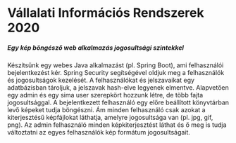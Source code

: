 # Vállalati Információs Rendszerek 2020
##### Egy kép böngésző web alkalmazás jogosultsági szintekkel
Készítsünk egy webes Java alkalmazást (pl. Spring Boot), ami felhasználói bejelentkezést kér. Spring Security segítségével oldjuk meg a felhasználók és jogosultságok kezelését. A felhasználókat és jelszavaikat egy adatbázisban tároljuk, a jelszavak hash-elve legyenek elmentve. Alapvetően egy admin és egy sima user szerepkört hozzunk létre, de több fajta jogosultsággal. A bejelentkezett felhasználó egy előre beállított könyvtárban levő képeket tudja böngészni. Ám minden felhasználó csak azokat a kiterjesztésű képfájlokat láthatja, amelyre jogosultsága van (pl. jpg, gif, png). Az admin felhasználó minden képkiterjesztést láthat és ő meg is tudja változtatni az egyes felhasználók kép formátum jogosultságait.